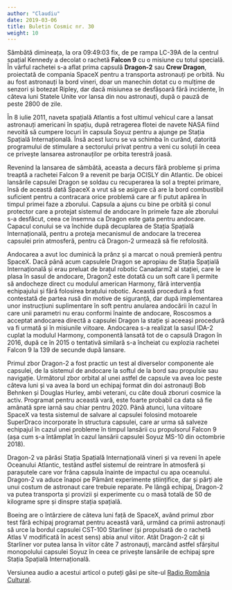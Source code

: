 ```yaml
---
author: "Claudiu"
date: 2019-03-06
title: Buletin Cosmic nr. 30
weight: 10
---
```


Sâmbătă dimineața, la ora 09:49:03 fix, de pe rampa LC-39A de la centrul spațial Kennedy a decolat o rachetă **Falcon 9** cu o misiune cu totul specială. În vârful rachetei s-a aflat prima capsulă **Dragon-2** sau **Crew Dragon**, proiectată de compania SpaceX pentru a transporta astronauți pe orbită. Nu au fost astronauți la bord vineri, doar un manechin dotat cu o mulțime de senzori și botezat Ripley, dar dacă misiunea se desfășoară fără incidente, în câteva luni Statele Unite vor lansa din nou astronauți, după o pauză de peste 2800 de zile.

În 8 iulie 2011, naveta spațială Atlantis a fost ultimul vehicul care a lansat astronauți americani în spațiu, după retragerea flotei de navete NASA fiind nevoită să cumpere locuri în capsula Soyuz pentru a ajunge pe Stația Spațială Internațională. Însă acest lucru se va schimba în curând, datorită programului de stimulare a sectorului privat pentru a veni cu soluții în ceea ce privește lansarea astronauților pe orbita terestră joasă.

Revenind la lansarea de sâmbătă, aceasta a decurs fără probleme și prima treaptă a rachetei Falcon 9 a revenit pe barja OCISLY din Atlantic. De obicei lansările capsulei Dragon se soldau cu recuperarea la sol a treptei primare, însă de această dată SpaceX a vrut să se asigure că are la bord combustibil suficient pentru a contracara orice problemă care ar fi putut apărea în timpul primei faze a zborului. Capsula a ajuns cu bine pe orbită și conul protector care a protejat sistemul de andocare în primele faze ale zborului s-a desfăcut, ceea ce însemna ca Dragon este gata pentru andocare. Capacul conului se va închide după decuplarea de Stația Spațială Internațională, pentru a proteja mecanismul de andocare la trecerea capsulei prin atmosferă, pentru că Dragon-2 urmează să fie refolosită.

Andocarea a avut loc duminică la prânz și a marcat o nouă premieră pentru SpaceX. Dacă până acum capsulele Dragon se apropiau de Stația Spațială Internațională și erau preluat de brațul robotic Canadarm2 al stației, care le plasa în sasul de andocare, Dragon2 este dotată cu un soft care îi permite să andocheze direct cu modulul american Harmony, fără intervenția echipajului și fără folosirea brațului robotic. Această procedură a fost contestată de partea rusă din motive de siguranță, dar după implementarea unor instrucțiuni suplimentare în soft pentru anularea andocării în cazul în care unii parametri nu erau conformi înainte de andocare, Roscosmos a acceptat andocarea directă a capsulei Dragon la stație și aceeași procedură va fi urmată și în misiunile viitoare. Andocarea s-a realizat la sasul IDA-2 cuplat la modulul Harmony, componentă lansată tot de o capsulă Dragon în 2016, după ce în 2015 o tentativă similară s-a încheiat cu explozia rachetei Falcon 9 la 139 de secunde după lansare.

Primul zbor Dragon-2 a fost practic un test al diverselor componente ale capsulei, de la sistemul de andocare la softul de la bord sau propulsie sau navigație. Următorul zbor orbital al unei astfel de capsule va avea loc peste câteva luni și va avea la bord un echipaj format din doi astronauți Bob Behnken și Douglas Hurley, ambi veterani, cu câte două zboruri cosmice la activ. Programat pentru această vară, este foarte probabil ca data să fie amânată spre iarnă sau chiar pentru 2020. Până atunci, luna viitoare SpaceX va testa sistemul de salvare al capsulei folosind motoarele SuperDraco incorporate în structura capsulei, care ar urma să salveze echipajul în cazul unei probleme în timpul lansării cu propulsorul Falcon 9 (așa cum s-a întâmplat în cazul lansării capsulei Soyuz MS-10 din octombrie 2018).

Dragon-2 va părăsi Stația Spațială Internațională vineri și va reveni în apele Oceanului Atlantic, testând astfel sistemul de reintrare în atmosferă și parașutele care vor frâna capsula înainte de impactul cu apa oceanului. Dragon-2 va aduce înapoi pe Pământ experimente științifice, dar și părți ale unui costum de astronaut care trebuie reparate. Pe lângă echipaj, Dragon-2 va putea transporta și provizii și experimente cu o masă totală de 50 de kilograme spre și dinspre stația spațială.

Boeing are o întârziere de câteva luni față de SpaceX, având primul zbor test fără echipaj programat pentru această vară, urmând ca primii astronauți să urce la bordul capsulei CST-100 Starliner (și propulsată de o rachetă Atlas V modificată în acest sens) abia anul viitor. Atât Dragon-2 cât și Starliner vor putea lansa în viitor câte 7 astronauți, marcând astfel sfârșitul monopolului capsulei Soyuz în ceea ce privește lansările de echipaj spre Stația Spațială Internațională.

Versiunea audio a acestui articol o puteți găsi pe site-ul [Radio România Cultural](https://radioromaniacultural.ro/%EF%BB%BFde-data-asta-doar-despre-dragon/).